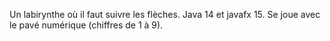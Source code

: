 Un labirynthe où il faut suivre les flèches.
Java 14 et javafx 15.
Se joue avec le pavé numérique (chiffres de 1 à 9).
